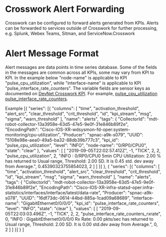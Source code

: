 # Crosswork Alert Forwarding

Crosswork can be configured to forward alerts generated from KPIs.
Alerts can be forwarded to services outside of Crosswork for further processing,
e.g.  Splunk, Webex Teams, Sitman, and ServiceNow.Crosswork

# Alert Message Format

Alert messages are data points in time series database. Some of the fields in the messages are common across all KPIs,
some may vary from KPI to KPI. In the example below "node-name" is applicable to KPI "pulse_cpu_utilization",
while "interface-name" is applicable to KPI "pulse_interface_rate_counters". The variable fields are sensor keys
as documented on [DevNet Crosswork KPI](https://github.com/CiscoDevNet/Crosswork-KPI). For example,
[pulse_cpu_utilization](https://github.com/CiscoDevNet/Crosswork-KPI/blob/master/pulse_cpu_utilization/pulse_cpu_utilization.md)
[pulse_interface_rate_counters](https://github.com/CiscoDevNet/Crosswork-KPI/blob/master/pulse_interface_rate_counters/pulse_interface_rate_counters.md).

Example
[{
		"series": [{
			"columns": [
				"time",
				"activation_threshold",
				"alert_src",
				"clear_threshold",
				"crit_threshold",
				"id",
				"kpi_stream",
				"msg",
				"sigma",
				"warn_threshold"
			],
			"name": "alerts",
			"tags": {
				"CollectorId": "mdt-robot-collector-13a3958e-63d5-47e5-9e0f-31e846b89f2e",
				"EncodingPath": "Cisco-IOS-XR-wdsysmon-fd-oper:system-monitoring/cpu-utilization",
				"Producer": "spnac-a9k-s079",
				"UUID": "5108e98e-aea0-49a5-ba32-88db39b777c3",
				"kpi_id": "pulse_cpu_utilization",
				"level": "INFO",
				"node-name": "0/RP0/CPU0",
				"state": "clear"
			},
			"values": [
				[
					"2019-09-05T22:02:57.412Z",
					-1,
					"TICK",
					2,
					2,
					"pulse_cpu_utilization",
					2,
					"INFO : 0/RP0/CPU0  5min CPU Utilization: 2.00 % has returned to Usual range, Threshold: 2.00 SD. It is 0.45 std. dev away from Average.",
					0.45390323755854023,
					2
				]
			]
		}]
	},
	{
		"series": [{
			"columns": [
				"time",
				"activation_threshold",
				"alert_src",
				"clear_threshold",
				"crit_threshold",
				"id",
				"kpi_stream",
				"msg",
				"sigma",
				"warn_threshold"
			],
			"name": "alerts",
			"tags": {
				"CollectorId": "mdt-robot-collector-13a3958e-63d5-47e5-9e0f-31e846b89f2e",
				"EncodingPath": "Cisco-IOS-XR-infra-statsd-oper:infra-statistics/interfaces/interface/latest/data-rate",
				"Producer": "spnac-a9k-s078",
				"UUID": "16df73dc-0614-44bd-885a-1cad09a68689",
				"interface-name": "GigabitEthernet0/0/0/0",
				"kpi_id": "pulse_interface_rate_counters",
				"level": "INFO",
				"state": "clear"
			},
			"values": [
				[
					"2019-09-05T22:03:03.496Z",
					-1,
					"TICK",
					2,
					2,
					"pulse_interface_rate_counters_rxrate",
					0,
					"INFO : GigabitEthernet0/0/0/0 Rx Rate: 0.00 pkts/sec has returned to Usual range, Threshold: 2.00 SD. It is 0.00 std.dev away from Average.",
					0,
					2
				]
			]
		}]
	}
]

